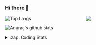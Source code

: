 ### Hi there 👋

<!--
**tao8687/tao8687** is a ✨ _special_ ✨ repository because its `README.md` (this file) appears on your GitHub profile.

Here are some ideas to get you started:

- 🔭 I’m currently working on ...
- 🌱 I’m currently learning ...
- 👯 I’m looking to collaborate on ...
- 🤔 I’m looking for help with ...
- 💬 Ask me about ...
- 📫 How to reach me: ...
- 😄 Pronouns: ...
- ⚡ Fun fact: ...
-->

<img align='right' src="https://media.giphy.com/media/M9gbBd9nbDrOTu1Mqx/giphy.gif" width="240">

  
![Top Langs](https://github-readme-stats.vercel.app/api/top-langs/?username=tao8687&layout=compact&title_color=23238E&text_color=A67D3D)

![Anurag's github stats](https://github-readme-stats.vercel.app/api?username=tao8687&show_icons=true&&text_color=A67D3D&title_color=23238E&show_icons=false&count_private=true&hide=stars)

<details>
  <summary>:zap: Coding Stats</summary>
  <br>
    
<!--START_SECTION:waka-->
![Code Time](http://img.shields.io/badge/Code%20Time-2%2C045%20hrs%202%20mins-blue)

![Profile Views](http://img.shields.io/badge/Profile%20Views-0-blue)

**🐱 My GitHub Data** 

> 📦 1.5 MB Used in GitHub's Storage 
 > 
> 🏆 166 Contributions in the Year 2025
 > 
> 🚫 Not Opted to Hire
 > 
> 📜 63 Public Repositories 
 > 
> 🔑 24 Private Repositories 
 > 
**I'm an Early 🐤** 

```text
🌞 Morning                1768 commits        ██████████████████████░░░   89.25 % 
🌆 Daytime                90 commits          █░░░░░░░░░░░░░░░░░░░░░░░░   04.54 % 
🌃 Evening                119 commits         ██░░░░░░░░░░░░░░░░░░░░░░░   06.01 % 
🌙 Night                  4 commits           ░░░░░░░░░░░░░░░░░░░░░░░░░   00.20 % 
```
📅 **I'm Most Productive on Wednesday** 

```text
Monday                   284 commits         ████░░░░░░░░░░░░░░░░░░░░░   14.34 % 
Tuesday                  270 commits         ███░░░░░░░░░░░░░░░░░░░░░░   13.63 % 
Wednesday                341 commits         ████░░░░░░░░░░░░░░░░░░░░░   17.21 % 
Thursday                 265 commits         ███░░░░░░░░░░░░░░░░░░░░░░   13.38 % 
Friday                   281 commits         ████░░░░░░░░░░░░░░░░░░░░░   14.18 % 
Saturday                 275 commits         ███░░░░░░░░░░░░░░░░░░░░░░   13.88 % 
Sunday                   265 commits         ███░░░░░░░░░░░░░░░░░░░░░░   13.38 % 
```


📊 **This Week I Spent My Time On** 

```text
🕑︎ Time Zone: Asia/Shanghai

💬 Programming Languages: 
C                        8 hrs 31 mins       █████████░░░░░░░░░░░░░░░░   34.95 % 
CMake                    4 hrs 18 mins       ████░░░░░░░░░░░░░░░░░░░░░   17.65 % 
Makefile                 3 hrs 41 mins       ████░░░░░░░░░░░░░░░░░░░░░   15.11 % 
C++                      3 hrs 28 mins       ████░░░░░░░░░░░░░░░░░░░░░   14.26 % 
Markdown                 53 mins             █░░░░░░░░░░░░░░░░░░░░░░░░   03.65 % 

🔥 Editors: 
Cursor                   21 hrs 19 mins      ██████████████████████░░░   87.39 % 
VS Code                  3 hrs 4 mins        ███░░░░░░░░░░░░░░░░░░░░░░   12.61 % 

🐱‍💻 Projects: 
STM32F4-FreeRTOS         8 hrs 29 mins       █████████░░░░░░░░░░░░░░░░   34.82 % 
R20                      7 hrs 13 mins       ███████░░░░░░░░░░░░░░░░░░   29.61 % 
TransRobot-qianjiang-39b62 hrs 50 mins       ███░░░░░░░░░░░░░░░░░░░░░░   11.64 % 
OpenCTR_H60V32_R20_1024_V1 hr 22 mins        █░░░░░░░░░░░░░░░░░░░░░░░░   05.65 % 
TransRobot-qianjiang     1 hr 13 mins        █░░░░░░░░░░░░░░░░░░░░░░░░   05.03 % 

💻 Operating System: 
Linux                    24 hrs 24 mins      █████████████████████████   100.00 % 
```

**I Mostly Code in C++** 

```text
C++                      11 repos            ████████░░░░░░░░░░░░░░░░░   33.33 % 
Python                   8 repos             ██████░░░░░░░░░░░░░░░░░░░   24.24 % 
JavaScript               2 repos             ██░░░░░░░░░░░░░░░░░░░░░░░   06.06 % 
Batchfile                1 repo              █░░░░░░░░░░░░░░░░░░░░░░░░   03.03 % 
HTML                     1 repo              █░░░░░░░░░░░░░░░░░░░░░░░░   03.03 % 
```



**Timeline**

![Lines of Code chart](https://raw.githubusercontent.com/tao8687/tao8687/master/assets/bar_graph.png)


 Last Updated on 14/06/2025 01:54:11 UTC
<!--END_SECTION:waka-->
</details>
